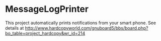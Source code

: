 # MessageLogPrinter
This project automatically prints notifications from your smart phone.
See details at http://www.hardcopyworld.com/gnuboard5/bbs/board.php?bo_table=project_hardcopy&wr_id=214
